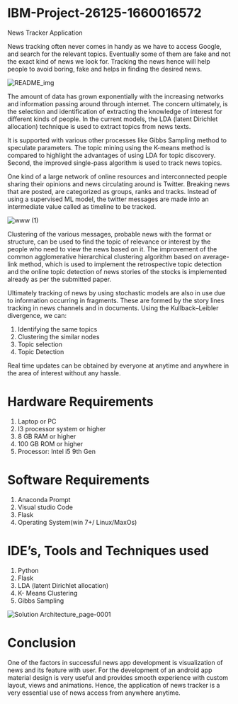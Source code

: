 # IBM-Project-26125-1660016572
News Tracker Application

News tracking often never comes in handy as we have to access Google, and search for the relevant topics. Eventually some of them are fake and not the exact kind of news we look for. Tracking the news hence will help people to avoid boring, fake and helps in finding the desired news.


![README_img](https://user-images.githubusercontent.com/66555276/196865578-a3e182f9-b065-4d18-b6bf-bfc815a5130b.png)

The amount of data has grown exponentially with the increasing networks and information passing around through internet. The concern ultimately, is the selection and identification of extracting the knowledge of interest for different kinds of people. In the current models, the LDA (latent Dirichlet allocation) technique is used to extract topics from news texts. 

It is supported with various other processes like Gibbs Sampling method to speculate parameters. 
The topic mining using the K-means method is compared to highlight the advantages of using LDA for topic discovery. Second, the improved single-pass algorithm is used to track news topics.

One kind of a large network of online resources and interconnected people sharing their opinions and news circulating around is Twitter.  Breaking news that are posted, are categorized as groups, ranks and tracks. Instead of using a supervised ML model, the twitter messages are made into an intermediate value called as timeline to be tracked.


![www (1)](https://user-images.githubusercontent.com/66555276/196894011-f2298420-5a48-4c96-9e4c-0f8b560ea8be.jpg)


Clustering of the various messages, probable news with the format or structure, can be used to find the topic of relevance or interest by the people who need to view the news based on it. The improvement of the common agglomerative hierarchical clustering algorithm based on average-link method, which is used to implement the retrospective topic detection and the online topic detection of news stories of the stocks is implemented already as per the submitted paper. 

Ultimately tracking of news by using stochastic models are also in use due to information occurring in fragments. These are formed by the story lines tracking in news channels and in documents. Using the Kullback–Leibler divergence, we can:

1)	Identifying the same topics
2)	Clustering the similar nodes
3)	Topic selection
4)	Topic Detection

Real time updates can be obtained by everyone at anytime and anywhere in the area of interest without any hassle.

# Hardware Requirements
1.	Laptop or PC
2.	I3 processor system or higher
3.	8 GB RAM or higher
4.	100 GB ROM or higher
5.	Processor: Intel i5 9th Gen

# Software Requirements
1.	Anaconda Prompt
2.	Visual studio Code
3.	Flask
4.	Operating System(win 7+/ Linux/MaxOs)

# IDE’s, Tools and Techniques used
1.	Python
2.	Flask
3.	LDA (latent Dirichlet allocation) 
4.	K- Means Clustering
5. Gibbs Sampling 

![Solution Architecture_page-0001](https://user-images.githubusercontent.com/66555276/196893314-5cf3fcf2-4e17-497f-85eb-81cd0b2d01db.jpg)

# Conclusion

One of the factors in successful news app development is visualization of news and its feature with user. For the development of an android app material design is very useful and provides smooth experience with custom layout, views and animations. Hence, the application of news tracker is a very essential use of news access from anywhere anytime.

